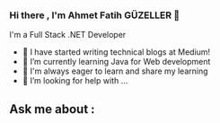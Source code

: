 ### Hi there , I'm Ahmet Fatih GÜZELLER  👋

I'm a Full Stack .NET Developer 

- 🔭  I have started writing technical blogs at Medium!
- 🌱 I’m currently learning Java for Web development
- 👯 I'm always eager to learn and share my learning
- 🤔 I’m looking for help with ...



## Ask me about :

 

